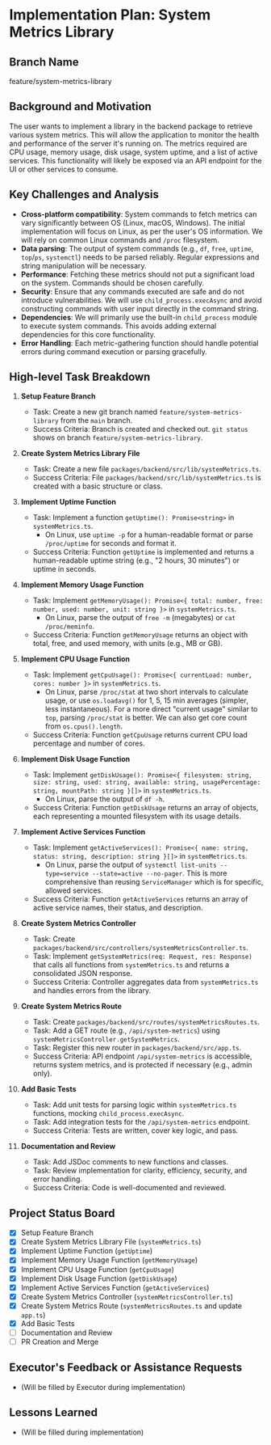 # Implementation Plan: System Metrics Library

## Branch Name
feature/system-metrics-library

## Background and Motivation
The user wants to implement a library in the backend package to retrieve various system metrics. This will allow the application to monitor the health and performance of the server it's running on. The metrics required are CPU usage, memory usage, disk usage, system uptime, and a list of active services. This functionality will likely be exposed via an API endpoint for the UI or other services to consume.

## Key Challenges and Analysis
- **Cross-platform compatibility**: System commands to fetch metrics can vary significantly between OS (Linux, macOS, Windows). The initial implementation will focus on Linux, as per the user's OS information. We will rely on common Linux commands and `/proc` filesystem.
- **Data parsing**: The output of system commands (e.g., `df`, `free`, `uptime`, `top`/`ps`, `systemctl`) needs to be parsed reliably. Regular expressions and string manipulation will be necessary.
- **Performance**: Fetching these metrics should not put a significant load on the system. Commands should be chosen carefully.
- **Security**: Ensure that any commands executed are safe and do not introduce vulnerabilities. We will use `child_process.execAsync` and avoid constructing commands with user input directly in the command string.
- **Dependencies**: We will primarily use the built-in `child_process` module to execute system commands. This avoids adding external dependencies for this core functionality.
- **Error Handling**: Each metric-gathering function should handle potential errors during command execution or parsing gracefully.

## High-level Task Breakdown

1.  **Setup Feature Branch**
    *   Task: Create a new git branch named `feature/system-metrics-library` from the `main` branch.
    *   Success Criteria: Branch is created and checked out. `git status` shows on branch `feature/system-metrics-library`.

2.  **Create System Metrics Library File**
    *   Task: Create a new file `packages/backend/src/lib/systemMetrics.ts`.
    *   Success Criteria: File `packages/backend/src/lib/systemMetrics.ts` is created with a basic structure or class.

3.  **Implement Uptime Function**
    *   Task: Implement a function `getUptime(): Promise<string>` in `systemMetrics.ts`.
        *   On Linux, use `uptime -p` for a human-readable format or parse `/proc/uptime` for seconds and format it.
    *   Success Criteria: Function `getUptime` is implemented and returns a human-readable uptime string (e.g., "2 hours, 30 minutes") or uptime in seconds.

4.  **Implement Memory Usage Function**
    *   Task: Implement `getMemoryUsage(): Promise<{ total: number, free: number, used: number, unit: string }>` in `systemMetrics.ts`.
        *   On Linux, parse the output of `free -m` (megabytes) or `cat /proc/meminfo`.
    *   Success Criteria: Function `getMemoryUsage` returns an object with total, free, and used memory, with units (e.g., MB or GB).

5.  **Implement CPU Usage Function**
    *   Task: Implement `getCpuUsage(): Promise<{ currentLoad: number, cores: number }>` in `systemMetrics.ts`.
        *   On Linux, parse `/proc/stat` at two short intervals to calculate usage, or use `os.loadavg()` for 1, 5, 15 min averages (simpler, less instantaneous). For a more direct "current usage" similar to `top`, parsing `/proc/stat` is better. We can also get core count from `os.cpus().length`.
    *   Success Criteria: Function `getCpuUsage` returns current CPU load percentage and number of cores.

6.  **Implement Disk Usage Function**
    *   Task: Implement `getDiskUsage(): Promise<{ filesystem: string, size: string, used: string, available: string, usagePercentage: string, mountPath: string }[]>` in `systemMetrics.ts`.
        *   On Linux, parse the output of `df -h`.
    *   Success Criteria: Function `getDiskUsage` returns an array of objects, each representing a mounted filesystem with its usage details.

7.  **Implement Active Services Function**
    *   Task: Implement `getActiveServices(): Promise<{ name: string, status: string, description: string }[]>` in `systemMetrics.ts`.
        *   On Linux, parse the output of `systemctl list-units --type=service --state=active --no-pager`. This is more comprehensive than reusing `ServiceManager` which is for specific, allowed services.
    *   Success Criteria: Function `getActiveServices` returns an array of active service names, their status, and description.

8.  **Create System Metrics Controller**
    *   Task: Create `packages/backend/src/controllers/systemMetricsController.ts`.
    *   Task: Implement `getSystemMetrics(req: Request, res: Response)` that calls all functions from `systemMetrics.ts` and returns a consolidated JSON response.
    *   Success Criteria: Controller aggregates data from `systemMetrics.ts` and handles errors from the library.

9.  **Create System Metrics Route**
    *   Task: Create `packages/backend/src/routes/systemMetricsRoutes.ts`.
    *   Task: Add a GET route (e.g., `/api/system-metrics`) using `systemMetricsController.getSystemMetrics`.
    *   Task: Register this new router in `packages/backend/src/app.ts`.
    *   Success Criteria: API endpoint `/api/system-metrics` is accessible, returns system metrics, and is protected if necessary (e.g., admin only).

10. **Add Basic Tests**
    *   Task: Add unit tests for parsing logic within `systemMetrics.ts` functions, mocking `child_process.execAsync`.
    *   Task: Add integration tests for the `/api/system-metrics` endpoint.
    *   Success Criteria: Tests are written, cover key logic, and pass.

11. **Documentation and Review**
    *   Task: Add JSDoc comments to new functions and classes.
    *   Task: Review implementation for clarity, efficiency, security, and error handling.
    *   Success Criteria: Code is well-documented and reviewed.

## Project Status Board
- [x] Setup Feature Branch
- [x] Create System Metrics Library File (`systemMetrics.ts`)
- [x] Implement Uptime Function (`getUptime`)
- [x] Implement Memory Usage Function (`getMemoryUsage`)
- [x] Implement CPU Usage Function (`getCpuUsage`)
- [x] Implement Disk Usage Function (`getDiskUsage`)
- [x] Implement Active Services Function (`getActiveServices`)
- [x] Create System Metrics Controller (`systemMetricsController.ts`)
- [x] Create System Metrics Route (`systemMetricsRoutes.ts` and update `app.ts`)
- [x] Add Basic Tests
- [ ] Documentation and Review
- [ ] PR Creation and Merge

## Executor's Feedback or Assistance Requests
- (Will be filled by Executor during implementation)

## Lessons Learned
- (Will be filled during implementation) 